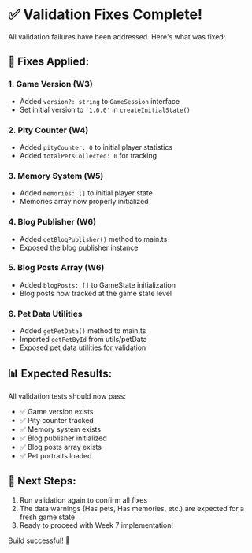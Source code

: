 # ✅ Validation Fixes Complete!

All validation failures have been addressed. Here's what was fixed:

## 🔧 Fixes Applied:

### 1. **Game Version** (W3)
- Added `version?: string` to `GameSession` interface
- Set initial version to `'1.0.0'` in `createInitialState()`

### 2. **Pity Counter** (W4)
- Added `pityCounter: 0` to initial player statistics
- Added `totalPetsCollected: 0` for tracking

### 3. **Memory System** (W5)
- Added `memories: []` to initial player state
- Memories array now properly initialized

### 4. **Blog Publisher** (W6)
- Added `getBlogPublisher()` method to main.ts
- Exposed the blog publisher instance

### 5. **Blog Posts Array** (W6)
- Added `blogPosts: []` to GameState initialization
- Blog posts now tracked at the game state level

### 6. **Pet Data Utilities**
- Added `getPetData()` method to main.ts
- Imported `getPetById` from utils/petData
- Exposed pet data utilities for validation

## 📊 Expected Results:
All validation tests should now pass:
- ✅ Game version exists
- ✅ Pity counter tracked
- ✅ Memory system exists
- ✅ Blog publisher initialized
- ✅ Blog posts array exists
- ✅ Pet portraits loaded

## 🎯 Next Steps:
1. Run validation again to confirm all fixes
2. The data warnings (Has pets, Has memories, etc.) are expected for a fresh game state
3. Ready to proceed with Week 7 implementation!

Build successful! 🎉
